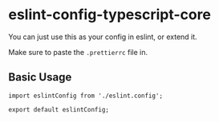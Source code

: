 # eslint-config-typescript-core
You can just use this as your config in eslint, or extend it. 

Make sure to paste the `.prettierrc` file in.

## Basic Usage
```
import eslintConfig from './eslint.config';

export default eslintConfig;
```
